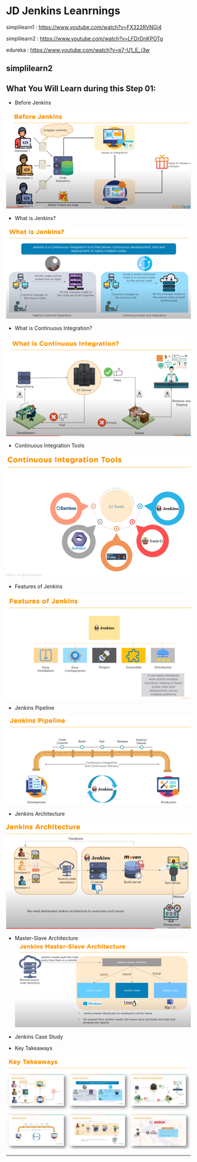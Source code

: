 # JD Jenkins Leanrnings

simplilearn1 : https://www.youtube.com/watch?v=FX322RVNGj4

simplilearn2 : https://www.youtube.com/watch?v=LFDrDnKPOTg

edureka : https://www.youtube.com/watch?v=p7-U1_E_j3w



## simplilearn2

## What You Will Learn during this Step 01:
- Before Jenkins

![Browser](Images/Screenshot_5.png)

- What is Jenkins?

![Browser](Images/Screenshot_6.png)

- What is Continuous Integration?

![Browser](Images/Screenshot_7.png)


- Continuous Integration Tools

![Browser](Images/Screenshot_8.png)


- Features of Jenkins

![Browser](Images/Screenshot_9.png)

- Jenkins Pipeline

![Browser](Images/Screenshot_10.png)

- Jenkins Architecture

![Browser](Images/Screenshot_11.png)

- Master-Slave Architecture
![Browser](Images/Screenshot_12.png)


- Jenkins Case Study

- Key Takeaways

![Browser](Images/Screenshot_13.png)

---










